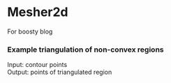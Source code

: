 # Mesher2d
For boosty blog
### Example triangulation of non-convex regions
Input: contour points \
Output: points of triangulated region
